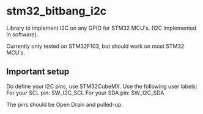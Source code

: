 # stm32_bitbang_i2c
Library to implement I2C on any GPIO for STM32 MCU's. (I2C implemented in software).

Currently only tested on STM32F103, but should work on most STM32 MCU's.

## Important setup
Do define your I2C pins, use STM32CubeMX.
Use the following user labels:
For your SCL pin: SW_I2C_SCL
For your SDA pin: SW_I2C_SDA

The pins should be Open Drain and pulled-up.
